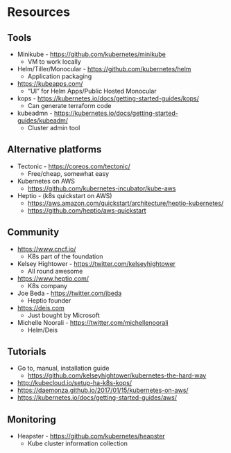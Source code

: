 # Resources

## Tools

* Minikube - https://github.com/kubernetes/minikube
    * VM to work locally
* Helm/Tiller/Monocular - https://github.com/kubernetes/helm
    * Application packaging
* https://kubeapps.com/
    * “UI” for Helm Apps/Public Hosted Monocular
* kops -  https://kubernetes.io/docs/getting-started-guides/kops/
    * Can generate terraform code
* kubeadmn - https://kubernetes.io/docs/getting-started-guides/kubeadm/
    * Cluster admin tool

## Alternative platforms

* Tectonic - https://coreos.com/tectonic/
    * Free/cheap, somewhat easy
* Kubernetes on AWS
    * https://github.com/kubernetes-incubator/kube-aws
* Heptio - (k8s quickstart on AWS)
    * https://aws.amazon.com/quickstart/architecture/heptio-kubernetes/
    * https://github.com/heptio/aws-quickstart

## Community

* https://www.cncf.io/
    * K8s part of the foundation
* Kelsey Hightower - https://twitter.com/kelseyhightower
    * All round awesome
* https://www.heptio.com/
    * K8s company
* Joe Beda - https://twitter.com/jbeda
    * Heptio founder
* https://deis.com
    * Just bought by Microsoft
* Michelle Noorali - https://twitter.com/michellenoorali
    * Helm/Deis

## Tutorials

* Go to, manual, installation guide
    * https://github.com/kelseyhightower/kubernetes-the-hard-way
* http://kubecloud.io/setup-ha-k8s-kops/
* https://daemonza.github.io/2017/01/15/kubernetes-on-aws/
* https://kubernetes.io/docs/getting-started-guides/aws/

## Monitoring

* Heapster - https://github.com/kubernetes/heapster
    * Kube cluster information collection
